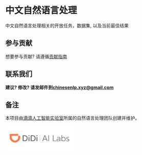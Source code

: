 # 中文自然语言处理

中文自然语言处理相关的开放任务，数据集, 以及当前最佳结果

## 参与贡献

想要参与贡献? 请遵循[贡献指南](contribute.md)

## 联系我们

**建议? 修改? 请发邮件到[chinesenlp.xyz@gmail.com](mailto:chinesenlp.xyz@gmail.com)**

## 备注

本项目由[滴滴人工智能实验室](https://www.didiglobal.com/science/ailabs)所属的自然语言处理团队创建并维护。

<img src="img/ailabs-logo.png" height="80px"></img>

